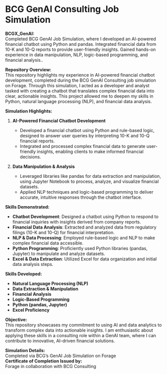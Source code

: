 
# BCG GenAI Consulting Job Simulation  
**BCGX_GenAI:** <br>
Completed BCG GenAI Job Simulation, where I developed an AI-powered financial chatbot using Python and pandas. Integrated financial data from 10-K and 10-Q reports to provide user-friendly insights. Gained hands-on experience in data manipulation, NLP, logic-based programming, and financial analysis..

**Repository Overview:**  
This repository highlights my experience in AI-powered financial chatbot development, completed during the BCG GenAI Consulting job simulation on Forage. Through this simulation, I acted as a developer and analyst tasked with creating a chatbot that translates complex financial data into clear, actionable insights. This project allowed me to deepen my skills in Python, natural language processing (NLP), and financial data analysis.

**Simulation Highlights:**

1. **AI-Powered Financial Chatbot Development**  
   - Developed a financial chatbot using Python and rule-based logic, designed to answer user queries by interpreting 10-K and 10-Q financial reports.
   - Integrated and processed complex financial data to generate user-friendly insights, enabling clients to make informed financial decisions.

2. **Data Manipulation & Analysis**  
   - Leveraged libraries like pandas for data extraction and manipulation, using Jupyter Notebook to process, analyze, and visualize financial datasets.
   - Applied NLP techniques and logic-based programming to deliver accurate, intuitive responses through the chatbot interface.

**Skills Demonstrated:**  
- **Chatbot Development**: Designed a chatbot using Python to respond to financial inquiries with insights derived from company reports.  
- **Financial Data Analysis**: Extracted and analyzed data from regulatory filings (10-K and 10-Q) for financial interpretation.  
- **NLP & Data Processing**: Employed rule-based logic and NLP to make complex financial data accessible.  
- **Python Programming**: Proficiently used Python libraries (pandas, Jupyter) to manipulate and analyze datasets.  
- **Excel & Data Extraction**: Utilized Excel for data organization and initial data analysis steps.

**Skills Developed:**  
- **Natural Language Processing (NLP)**  
- **Data Extraction & Manipulation**  
- **Financial Analysis**  
- **Logic-Based Programming**  
- **Python (pandas, Jupyter)**  
- **Excel Proficiency**  

**Objective:**  
This repository showcases my commitment to using AI and data analytics to transform complex data into actionable insights. I am enthusiastic about applying these skills in a consulting role within a GenAI team, where I can contribute to innovative, AI-driven financial solutions.

**Simulation Details:**  
Completed via BCG’s GenAI Job Simulation on Forage  
**Certificate of Completion Issued by:**  
Forage in collaboration with BCG Consulting  
